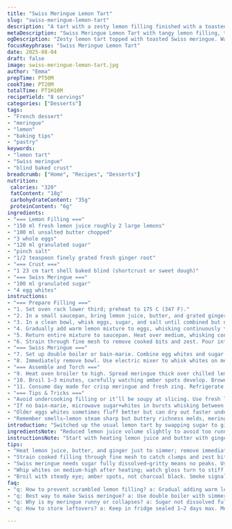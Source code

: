 ```yaml
---
title: "Swiss Meringue Lemon Tart"
slug: "swiss-meringue-lemon-tart"
description: "A tart with a zesty lemon filling finished with a toasted Swiss meringue. Uses unsalted butter, whole eggs, and fresh lemon juice simmered to thicken. Swiss meringue made by gently warming egg whites and sugar before whipping to stiff peaks. Baked in a pre-blind baked shortcrust shell. A hint of ginger swaps in sugar for an earthy twist. Timing guided by texture and aroma rather than clock. Ideal for those who favor a balance of tart acidity and sweet toasted meringue with a buttery crumb base."
metaDescription: "Swiss Meringue Lemon Tart with tangy lemon filling, toasted Swiss meringue, buttery crust. Notes on texture, aroma cues, chilling, and broiling steps included."
ogDescription: "Zesty lemon tart topped with toasted Swiss meringue. Watch for browning, listen for bubbling, chill filling well. Balanced ginger twist and buttery crust clarity."
focusKeyphrase: "Swiss Meringue Lemon Tart"
date: 2025-08-04
draft: false
image: swiss-meringue-lemon-tart.jpg
author: "Emma"
prepTime: PT50M
cookTime: PT20M
totalTime: PT1H10M
recipeYield: "8 servings"
categories: ["Desserts"]
tags:
- "French dessert"
- "meringue"
- "lemon"
- "baking tips"
- "pastry"
keywords:
- "lemon tart"
- "Swiss meringue"
- "blind baked crust"
breadcrumb: ["Home", "Recipes", "Desserts"]
nutrition: 
 calories: "320"
 fatContent: "18g"
 carbohydrateContent: "35g"
 proteinContent: "6g"
ingredients:
- "=== Lemon Filling ==="
- "150 ml fresh lemon juice roughly 2 large lemons"
- "100 ml unsalted butter chopped"
- "3 whole eggs"
- "120 ml granulated sugar"
- "pinch salt"
- "1/2 teaspoon finely grated fresh ginger root"
- "=== Crust ==="
- "1 23 cm tart shell baked blind (shortcrust or sweet dough)"
- "=== Swiss Meringue ==="
- "100 ml granulated sugar"
- "4 egg whites"
instructions:
- "=== Prepare Filling ==="
- "1. Set oven rack lower third; preheat to 175 C (347 F)."
- "2. In a small saucepan, bring lemon juice, butter, and grated ginger just to a simmer. Aroma sharp but warm. Remove promptly."
- "3. In a clean bowl, whisk eggs, sugar, and salt until combined but not foamy."
- "4. Gradually add warm lemon mixture to eggs, whisking continuously to avoid scrambling."
- "5. Return entire mixture to saucepan. Heat over medium, whisking constantly. Look for jiggle thickening, not full boil—around 11–12 minutes. Remove at first foamy bubble formation. Texture should coat spoon with a thick veil, almost pudding-like."
- "6. Strain through fine mesh to remove cooked bits and zest. Pour into baked crust cradle. Slide into oven to bake 14 minutes or until filling edges set but center still slightly wobbly. Slight sinking indicates doneness within distinction. Let cool for 30 minutes at room temp then chill 90 minutes minimum; cold filling holds meringue better."
- "=== Swiss Meringue ==="
- "7. Set up double boiler or bain-marie. Combine egg whites and sugar in heatproof bowl over simmering water—not boiling. Constant stir to dissolve sugar fully. Test with fingers—no grit means ready. Target temp 60–65 C (140–149 F)."
- "8. Immediately remove bowl. Use electric mixer to whisk whites on medium-high. Watch transformation from shiny gloss to stable peaks. Should be cool to touch before use, around 5–7 minutes of whipping. Important: hot meringue deflates easily if rushed to oven."
- "=== Assemble and Torch ==="
- "9. Heat oven broiler to high. Spread meringue thick over chilled lemon layer, sealing edges to prevent shrinking. Look for soft pillowy height, soft peaks, no gaps."
- "10. Broil 1–3 minutes, carefully watching amber spots develop. Brown but not burnt—smoke means too far. Alternate broiler power among ovens; some hotter than others. If worried, use kitchen torch to brown evenly."
- "11. Consume day made for crisp meringue and fresh zing. Refrigerate leftovers up to 2 days; crust may soften."
- "=== Tips & Tricks ==="
- "Avoid undercooking filling or it’ll be soupy at slicing. Use fresh lemons; bottled juice lacks bite. Ginger adds unexpected warmth offsetting sweetness. If egg white volume drops, dry bowl or whisk likely culprit. Meringue too runny? Sugar not dissolved fully. Use metal or glass bowls for meringue (no plastic). Blind bake crust with pie weights to prevent sogginess under filling. Allow entire tart to cool fully before meringue."
- "If no bain-marie, microwave sugar+whites in bursts whisking between, watching temperature carefully. Don’t rush stirring or fluffing; this is where failed meringues happen most."
- "Older eggs whites sometimes fluff better but can dry out faster under heat. Freshness balanced with technique."
- "Remember smells—lemon steam sharp but buttery richness melds, meringue sweet egg aroma toasted wood smokes notes alarms if burning. Visuals more than timers; listen to quiet cues."
introduction: "Switched up the usual lemon tart by swapping sugar to ginger in the filling for a surprising warmth. Started with cold beaten eggs whisked into hot citrus and butter — tricky because if not gradual, ends up scrambled bits instead of silky. Thickens to almost pudding level; must look for coating that clings. Chilled fully before Swiss meringue to keep layers distinct. Meringue isn’t just fluff; low-temp sugar dissolution critical before whipping or it’ll collapse in oven. Broil method: Watch, don’t clock. Key is visual brown patches, not charred black. Bought a little kitchen torch last time; saved me a burnt batch. Crust preblind baked with pie weights to avoid soggy bottom, which I learned the hard way. Texture contrast needed for that bite — crisp base, tart cream, toasted airy meringue."
ingredientsNote: "Reduced lemon juice volume slightly to avoid too runny filling. Ginger substitution for half the sugar adds complexity not overpowering. Butter amount lessened to maintain balance with fresh acids. More egg whites to increase meringue stability since the added moisture from filling can weigh it down. Use fresh lemons — zest oils can vary so testing helps adjust sourness. Shortcrust or sweet dough, depends on palate preference but must be blind baked fully to avoid soggy bottom and waterlogged crust. Sugar type critical for meringue — fine granulated dissolves better, coarse risks graininess. Using metal bowls keeps temp consistent during heating. Fresh eggs for meringue but a day or two old won’t harm whipping once warmed properly. Chilling times flexible if monitored by feel and look rather than strict minutes."
instructionsNote: "Start with heating lemon juice and butter with ginger, removing right as it begins simmering to preserve flavors and prevent butter separation. Incorporate carefully into eggs and sugar; whisk during entire heating process to prevent scrambling. Strain to remove unexpected cooked bits; batteries tested. Bake filling just till set edges and slightly wobbly middle to retain creaminess. Chill before meringue — cold stops layers mixing. Create Swiss meringue by heating whites and sugar over hot water, stirring well until no sugar crust remains. Whip off heat until cool and stiff peaks form, ensuring a glossy surface that holds shape. Spread quickly and cover edges to avoid leaks. Broiler step crucial — watch for amber ambering, less is more. For uneven browning, use kitchen torch gently to fill in. Remember timing is approximate, sensory cues always rule. Store chilled or eat fresh the day of; meringue softens with time. Practice shows err on side of underbaked filling rather than overlumpy. Older eggs whites sometimes produce better volume but keep dry bowls and utensils."
tips:
- "Heat lemon juice, butter, and ginger just to simmer; remove immediately or butter breaks down. Ginger adds warmth but too much bites hard. Constant whisk when adding lemon mix to eggs prevents scrambling; gradual pour saves texture."
- "Strain cooked filling through fine mesh to catch clumps and zest bits. Baking filling until edges set with a slight wobble in middle nails creamy finish. Let cool before chilling; cold filling holds meringue better — no mix or shrink."
- "Swiss meringue needs sugar fully dissolved—gritty means no peaks. Use a double boiler not boiling water or microwave in bursts, stirring between runs. Target 60–65 C temp landing zone; less, meringue falls flat, more risks curdle."
- "Whip whites on medium-high after heating; watch gloss turn to stiff peaks. Cool to touch before spreading. Hot meringue collapses under heat. Spread thick; seal edges tight or meringue shrinks or leaks during broil or torching phase."
- "Broil with steady eye; amber spots, not charcoal black. Smoke signals overdone. Kitchen torch on hand helps fix uneven browning fast. Older egg whites fluff better (dry bowls mandatory). Underbaked filling yields runny tart; filler must jiggle thick, not set hard."
faq:
- "q: How to prevent scrambled lemon filling? a: Gradual adding warm lemon mix to eggs while whisking nonstop. Don’t rush. Heat on medium low; watch for thick jiggle, not rapid boil. Strain after cooking helps remove bits."
- "q: Best way to make Swiss meringue? a: Use double boiler with simmer water. Stir sugar and whites constantly till no grit. If no stove, microwave in short bursts stirring in-between. Target 60–65 C is key. Electric mixer whipping after, peaks must be stable and glossy."
- "q: Why is my meringue runny or collapses? a: Sugar not dissolved fully or whites too warm. Whip cool meringue only. Bowls or utensils with fat ruin volume. Use metal/glass. Fresh or day-old whites behave differently but technique trumps freshness sometimes."
- "q: How to store leftovers? a: Keep in fridge sealed 1–2 days max. Meringue softens fast but crust stays crisp longer if blind baked well. Reheat broiler quick touch or torch if top dulls. Filling chilled holds layers distinct but avoid long storage."

---
```

